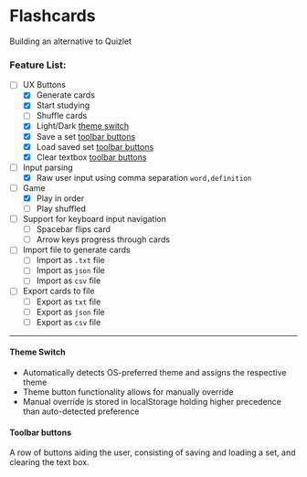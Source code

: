 # Flashcards
Building an alternative to Quizlet

### Feature List:
- [ ] UX Buttons
    - [x] Generate cards
    - [x] Start studying
    - [ ] Shuffle cards
    - [x] Light/Dark [theme switch](https://github.com/rbgk/flashcards/#theme-switch)
    - [x] Save a set [toolbar buttons](https://github.com/rbgk/flashcards/#toolbar-buttons)
    - [x] Load saved set [toolbar buttons](https://github.com/rbgk/flashcards/#toolbar-buttons)
    - [x] Clear textbox [toolbar buttons](https://github.com/rbgk/flashcards/#toolbar-buttons)
- [ ] Input parsing
    - [x] Raw user input using comma separation `word,definition`
- [ ] Game
    - [x] Play in order 
    - [ ] Play shuffled 
- [ ] Support for keyboard input navigation
    - [ ] Spacebar flips card
    - [ ] Arrow keys progress through cards
- [ ] Import file to generate cards
    - [ ] Import as `.txt` file
    - [ ] Import as `json` file
    - [ ] Import as `csv` file
- [ ] Export cards to file
    - [ ] Export as `txt` file
    - [ ] Export as `json` file
    - [ ] Export as `csv` file

---
#### Theme Switch
- Automatically detects OS-preferred theme and assigns the respective theme  
- Theme button functionality allows for manually override  
- Manual override is stored in localStorage holding higher precedence than auto-detected preference  

#### Toolbar buttons
A row of buttons aiding the user, consisting of saving and loading a set, and clearing the text box.
